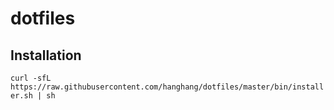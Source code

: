 # dotfiles


## Installation

`curl -sfL https://raw.githubusercontent.com/hanghang/dotfiles/master/bin/installer.sh | sh`
